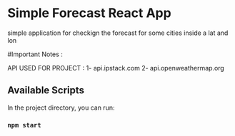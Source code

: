 # Simple Forecast React App

simple application for checkign the forecast for some cities inside a lat and lon

#Important Notes :

API USED FOR PROJECT :
1- api.ipstack.com
2- api.openweathermap.org

## Available Scripts

In the project directory, you can run:

### `npm start`
